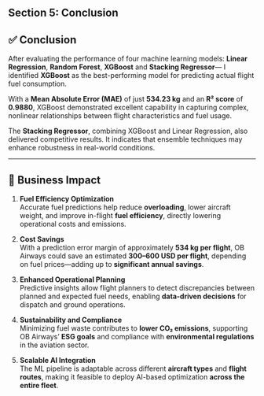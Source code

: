 ## Section 5: Conclusion

## ✅ Conclusion

After evaluating the performance of four machine learning models: **Linear Regression**, **Random Forest**, **XGBoost** and **Stacking Regressor**— I identified **XGBoost** as the best-performing model for predicting actual flight fuel consumption.

With a **Mean Absolute Error (MAE)** of just **534.23 kg** and an **R² score** of **0.9880**, XGBoost demonstrated excellent capability in capturing complex, nonlinear relationships between flight characteristics and fuel usage.

The **Stacking Regressor**, combining XGBoost and Linear Regression, also delivered competitive results. It indicates that ensemble techniques may enhance robustness in real-world conditions.

---

## 💼 Business Impact

1. **Fuel Efficiency Optimization**  
   Accurate fuel predictions help reduce **overloading**, lower aircraft weight, and improve in-flight **fuel efficiency**, directly lowering operational costs and emissions.

2. **Cost Savings**  
   With a prediction error margin of approximately **534 kg per flight**, OB Airways could save an estimated **$300–$600 USD per flight**, depending on fuel prices—adding up to **significant annual savings**.

3. **Enhanced Operational Planning**  
   Predictive insights allow flight planners to detect discrepancies between planned and expected fuel needs, enabling **data-driven decisions** for dispatch and ground operations.

4. **Sustainability and Compliance**  
   Minimizing fuel waste contributes to **lower CO₂ emissions**, supporting OB Airways’ **ESG goals** and compliance with **environmental regulations** in the aviation sector.

5. **Scalable AI Integration**  
   The ML pipeline is adaptable across different **aircraft types** and **flight routes**, making it feasible to deploy AI-based optimization **across the entire fleet**.
